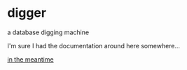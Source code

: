 # digger

a database digging machine

I'm sure I had the documentation around here somewhere...

[in the meantime](http://digger.io)